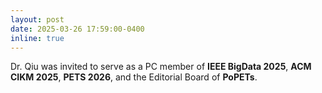 ```yaml
---
layout: post
date: 2025-03-26 17:59:00-0400
inline: true
---
```


Dr. Qiu was invited to serve as a PC member of **IEEE BigData 2025**, **ACM CIKM 2025**, **PETS 2026**, and the Editorial Board of **PoPETs**.
